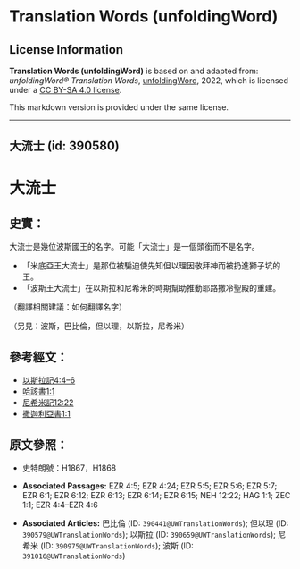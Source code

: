 # Translation Words (unfoldingWord)

## License Information

**Translation Words (unfoldingWord)** is based on and adapted from: _unfoldingWord® Translation Words_, [unfoldingWord](https://unfoldingword.org/utw), 2022, which is licensed under a [CC BY-SA 4.0 license](https://creativecommons.org/licenses/by-sa/4.0/legalcode.en).

This markdown version is provided under the same license.



--------------------------------

## 大流士 (id: 390580)

大流士
===

史實：
---

大流士是幾位波斯國王的名字。可能「大流士」是一個頭銜而不是名字。

* 「米底亞王大流士」是那位被騙迫使先知但以理因敬拜神而被扔進獅子坑的王。
* 「波斯王大流士」在以斯拉和尼希米的時期幫助推動耶路撒冷聖殿的重建。

（翻譯相關建議：如何翻譯名字）

（另見：波斯，巴比倫，但以理，以斯拉，尼希米）

參考經文：
-----

* [以斯拉記4:4–6](https://ref.ly/Ezra4:4-Ezra4:6)
* [哈該書1:1](https://ref.ly/Hag1:1)
* [尼希米記12:22](https://ref.ly/Neh12:22)
* [撒迦利亞書1:1](https://ref.ly/Zech1:1)

原文參照：
-----

* 史特朗號：H1867，H1868

* **Associated Passages:** EZR 4:5; EZR 4:24; EZR 5:5; EZR 5:6; EZR 5:7; EZR 6:1; EZR 6:12; EZR 6:13; EZR 6:14; EZR 6:15; NEH 12:22; HAG 1:1; ZEC 1:1; EZR 4:4–EZR 4:6
* **Associated Articles:** 巴比倫 (ID: `390441@UWTranslationWords`); 但以理 (ID: `390579@UWTranslationWords`); 以斯拉 (ID: `390659@UWTranslationWords`); 尼希米 (ID: `390975@UWTranslationWords`); 波斯 (ID: `391016@UWTranslationWords`)

